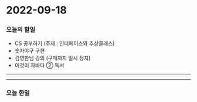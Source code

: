 2022-09-18
==========

### 오늘의 할일
* CS 공부하기 (주제 : 인터페이스와 추상클래스)
* 숫자야구 구현
* 김영한님 강의 (구매까지 일시 정지)
* 이것이 자바다 ② 독서

<hr/>
<hr/>

### 오늘 한일